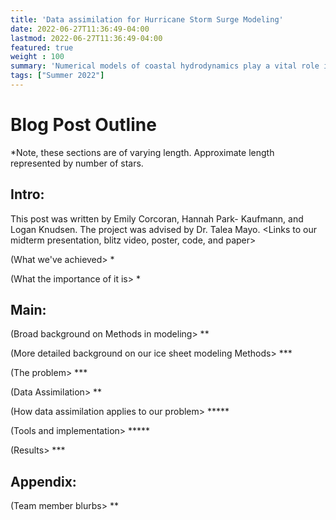 ```yaml
---
title: 'Data assimilation for Hurricane Storm Surge Modeling'
date: 2022-06-27T11:36:49-04:00
lastmod: 2022-06-27T11:36:49-04:00
featured: true
weight : 100
summary: 'Numerical models of coastal hydrodynamics play a vital role in understanding hurricane storm surges, particularly as the climate changes. However, uncertainties in model parameters and their representations, e.g., bottom stress and surface wind stress, limit the confidence of model results. Data is becoming increasingly available but also contains uncertainties. In this project we will explore methods of data assimilation, which utilize information about the uncertainties in both modeled and observed data to improve estimates of the coastal system state.'
tags: ["Summer 2022"]
---
```


 # Blog Post Outline
*Note, these sections are of varying length. Approximate length represented by number of stars.

## Intro: 
This post was written by Emily Corcoran, Hannah Park- Kaufmann, and Logan Knudsen. The project was advised by Dr. Talea Mayo.  <Links to our midterm presentation, blitz video, poster, code, and paper>

(What we've achieved> *

(What the importance of it is> *


## Main:
(Broad background on Methods in modeling> **

(More detailed background on our ice sheet modeling Methods> ***

(The problem> ***

(Data Assimilation> **

(How data assimilation applies to our problem> *****

(Tools and implementation> *****

(Results> ***


## Appendix:
(Team member blurbs> **

